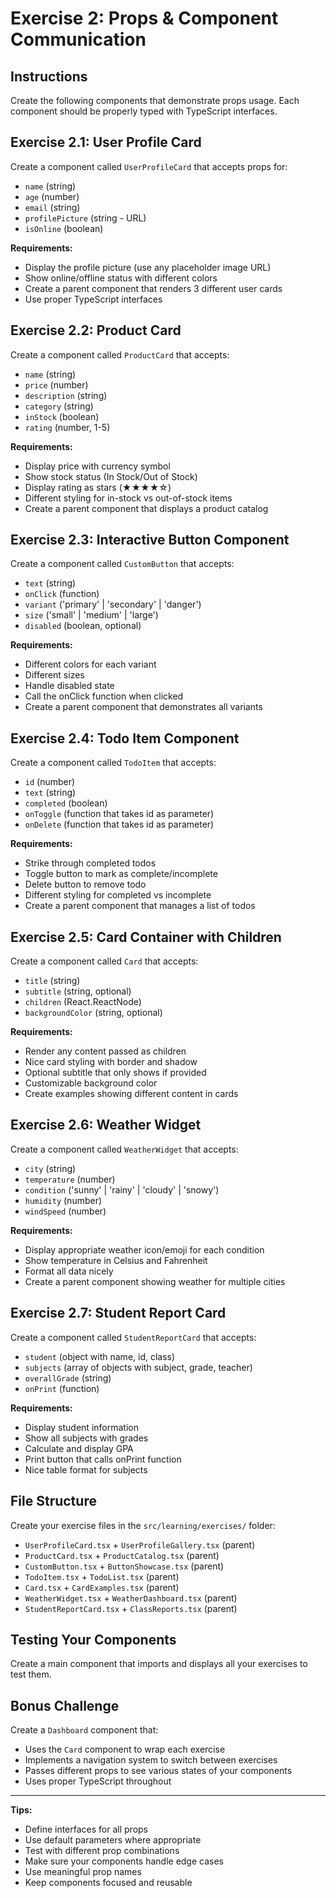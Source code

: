 # Exercise 2: Props & Component Communication

## Instructions

Create the following components that demonstrate props usage. Each component should be properly typed with TypeScript interfaces.

## Exercise 2.1: User Profile Card

Create a component called `UserProfileCard` that accepts props for:

- `name` (string)
- `age` (number)
- `email` (string)
- `profilePicture` (string - URL)
- `isOnline` (boolean)

**Requirements:**

- Display the profile picture (use any placeholder image URL)
- Show online/offline status with different colors
- Create a parent component that renders 3 different user cards
- Use proper TypeScript interfaces

## Exercise 2.2: Product Card

Create a component called `ProductCard` that accepts:

- `name` (string)
- `price` (number)
- `description` (string)
- `category` (string)
- `inStock` (boolean)
- `rating` (number, 1-5)

**Requirements:**

- Display price with currency symbol
- Show stock status (In Stock/Out of Stock)
- Display rating as stars (★★★★☆)
- Different styling for in-stock vs out-of-stock items
- Create a parent component that displays a product catalog

## Exercise 2.3: Interactive Button Component

Create a component called `CustomButton` that accepts:

- `text` (string)
- `onClick` (function)
- `variant` ('primary' | 'secondary' | 'danger')
- `size` ('small' | 'medium' | 'large')
- `disabled` (boolean, optional)

**Requirements:**

- Different colors for each variant
- Different sizes
- Handle disabled state
- Call the onClick function when clicked
- Create a parent component that demonstrates all variants

## Exercise 2.4: Todo Item Component

Create a component called `TodoItem` that accepts:

- `id` (number)
- `text` (string)
- `completed` (boolean)
- `onToggle` (function that takes id as parameter)
- `onDelete` (function that takes id as parameter)

**Requirements:**

- Strike through completed todos
- Toggle button to mark as complete/incomplete
- Delete button to remove todo
- Different styling for completed vs incomplete
- Create a parent component that manages a list of todos

## Exercise 2.5: Card Container with Children

Create a component called `Card` that accepts:

- `title` (string)
- `subtitle` (string, optional)
- `children` (React.ReactNode)
- `backgroundColor` (string, optional)

**Requirements:**

- Render any content passed as children
- Nice card styling with border and shadow
- Optional subtitle that only shows if provided
- Customizable background color
- Create examples showing different content in cards

## Exercise 2.6: Weather Widget

Create a component called `WeatherWidget` that accepts:

- `city` (string)
- `temperature` (number)
- `condition` ('sunny' | 'rainy' | 'cloudy' | 'snowy')
- `humidity` (number)
- `windSpeed` (number)

**Requirements:**

- Display appropriate weather icon/emoji for each condition
- Show temperature in Celsius and Fahrenheit
- Format all data nicely
- Create a parent component showing weather for multiple cities

## Exercise 2.7: Student Report Card

Create a component called `StudentReportCard` that accepts:

- `student` (object with name, id, class)
- `subjects` (array of objects with subject, grade, teacher)
- `overallGrade` (string)
- `onPrint` (function)

**Requirements:**

- Display student information
- Show all subjects with grades
- Calculate and display GPA
- Print button that calls onPrint function
- Nice table format for subjects

## File Structure

Create your exercise files in the `src/learning/exercises/` folder:

- `UserProfileCard.tsx` + `UserProfileGallery.tsx` (parent)
- `ProductCard.tsx` + `ProductCatalog.tsx` (parent)
- `CustomButton.tsx` + `ButtonShowcase.tsx` (parent)
- `TodoItem.tsx` + `TodoList.tsx` (parent)
- `Card.tsx` + `CardExamples.tsx` (parent)
- `WeatherWidget.tsx` + `WeatherDashboard.tsx` (parent)
- `StudentReportCard.tsx` + `ClassReports.tsx` (parent)

## Testing Your Components

Create a main component that imports and displays all your exercises to test them.

## Bonus Challenge

Create a `Dashboard` component that:

- Uses the `Card` component to wrap each exercise
- Implements a navigation system to switch between exercises
- Passes different props to see various states of your components
- Uses proper TypeScript throughout

---

**Tips:**

- Define interfaces for all props
- Use default parameters where appropriate
- Test with different prop combinations
- Make sure your components handle edge cases
- Use meaningful prop names
- Keep components focused and reusable
